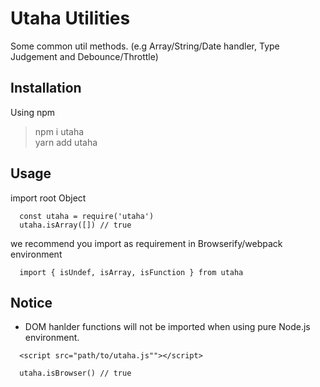 # Utaha Utilities

Some common util methods. (e.g Array/String/Date handler, Type Judgement and Debounce/Throttle)

## Installation

Using npm
> npm i utaha  
yarn add utaha
## Usage
 
import root Object
```
  const utaha = require('utaha')
  utaha.isArray([]) // true
```

we recommend you import as requirement in Browserify/webpack environment
```
  import { isUndef, isArray, isFunction } from utaha
``` 
## Notice
- DOM hanlder functions will not be imported when using pure Node.js environment.
```
  <script src="path/to/utaha.js""></script>
```
```
  utaha.isBrowser() // true
```
